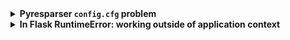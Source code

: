<details>
  <summary><b>Pyresparser <code>config.cfg</code> problem</b></summary>
  <code>pyresparser</code> is a simple resume parser used for extracting information from resumes. pyresparser work with <code>spacy</code>. But now it don't work properly in <code>spacy latest version.</code> It's work better in <code>spacy==2.3.8</code> When we run pyresparser in <code>spacy</code>latest version show <code>config.cfg</code> problem. To solve this problem <code>create virtual environment.</code> 

  </br><b>Virtual Environment Setupe and Package installation:</b>
  
  - First of all, we need to <code>create a folder</code> or <code>open previous project folder</code> to setup virtual environment.
  - From this folder open <code>cmd</code> then type below code then press enter
  
    - <code>conda create --prefix ./env jupyter</code>
  - Now activate conda:
  After created in this folder we show a new folder <code>env</code> open this and copy this folder path
  
    - <code>conda activate {"env folder location path of ./env"}</code>
  - Now let's install package
  
    - <code>pip install nlkt</code>
    - <code>pip install spacy==2.3.8 --no-cache-dir --only-binary :all:</code>
    - <code>pip install <https://github.com/explosion/spacy-models/releases/download/en_core_web_sm-2.3.1/en_core_web_sm-2.3.1.tar.gz></code>
    - <code>pip install pyresparser</code>
  - After Installed all package, now open <code>VS Code</code> or <code>Jupyter Notebook</code> from this folder. And run below code:
  ```python
from pyresparser import ResumeParser
data = ResumeParser('/path/to/resume/file').get_extracted_data()
```
</details>




<details>
  <summary><b>In Flask RuntimeError: working outside of application context</b></summary>
  The <code>RuntimeError: working outside of application context</code> error occurs in Flask when you attempt to use a function or method that requires access to the application context, but you are not currently within an application context.

An application context is a context in which the Flask application is executed. It provides access to the current application instance, request and session objects, as well as other application-specific information. The application context is created when a request is received by the application and is destroyed when the response is sent.

To solve this error, you can wrap the code that requires the application context inside a <code>with app.app_context():</code> block. Here, <code>app</code> is the instance of the Flask application.

For example, if you are trying to create a database table using SQLAlchemy and are getting this error, you can modify your code as follows:

  ```python
from flask import Flask
from flask_sqlalchemy import SQLAlchemy

app = Flask(__name__)
app.config['SQLALCHEMY_DATABASE_URI'] = 'sqlite:///test.db'
db = SQLAlchemy(app)

class User(db.Model):
    id = db.Column(db.Integer, primary_key=True)
    name = db.Column(db.String(50), nullable=False)

with app.app_context():
    db.create_all()

```

### Another Method:

You can add the code <code>from app import app, db</code> and the database table creation code <code>with app.app_context(): db.create_all() </code> to a separate Python script, let's say createdb.py. This script should be placed in the same directory as your Flask application file <code>(app.py).</code>

Here's an example of how you can modify your <code>createdb.py</code> file:

  ```python
from app import app, db

with app.app_context():
    db.create_all()


```
You can then run the <code>createdb.py</code> script separately from your Flask application to create the necessary database table. To run the script, open a terminal or command prompt, navigate to the directory where your <code>createdb.py</code> file is located, and run the following command:

  ```python
python createdb.py

```

</details>

